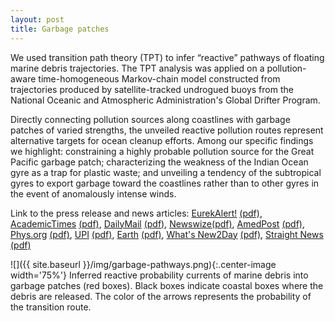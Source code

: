```yaml
---
layout: post
title: Garbage patches
---
```


We used transition path theory (TPT) to infer “reactive” pathways of floating marine debris trajectories. The TPT analysis was applied on a pollution-aware time-homogeneous Markov-chain model constructed from trajectories produced by satellite-tracked undrogued buoys from the National Oceanic and Atmospheric Administration's Global Drifter Program.

Directly connecting pollution sources along coastlines with garbage patches of varied strengths, the unveiled reactive pollution routes represent alternative targets for ocean cleanup efforts. Among our specific findings we highlight: constraining a highly probable pollution source for the Great Pacific garbage patch; characterizing the weakness of the Indian Ocean gyre as a trap for plastic waste; and unveiling a tendency of the subtropical gyres to export garbage toward the coastlines rather than to other gyres in the event of anomalously intense winds.

Link to the press release and news articles: [EurekAlert!](https://www.eurekalert.org/pub_releases/2021-03/aiop-hdp022521.php) [(pdf)](/archive/news/2021-eurekalert-gp.pdf), [AcademicTimes](https://academictimes.com/researchers-trace-plastic-waste-routes-from-coastlines-to-massive-garbage-patches/) [(pdf)](/archive/news/2021-academictimes-gp.pdf), [DailyMail](https://www.dailymail.co.uk/sciencetech/article-9317071/The-Great-Pacific-Garbage-Patch-connecting-pathway-Asia-feeding-debris.html) [(pdf)](/archive/news/2021-dailymail-gp.pdf), [Newswize](https://www.newswise.com/articles/how-does-plastic-debris-make-its-way-into-ocean-garbage-patches)[(pdf)](/archive/news/2021-newswize-gp.pdf), [AmedPost](https://www.amedpost.com/great-pacific-garbage-patch-has-connecting-pathway-with-east-asia-that-may-feed-it-debris/) [(pdf)](/archive/news/2021-amedpost-gp.pdf),
[Phys.org](https://phys.org/news/2021-03-plastic-debris-ocean-garbage-patches.html) [(pdf)](/archive/news/2021-physorg-gp.pdf), [UPI](https://www.upi.com/Science_News/2021/03/02/plastic-pollution-ocean-gyres/8271614700611/) [(pdf)](/archive/news/2021-upi-gp.pdf), [Earth](https://www.earth.com/news/model-predicts-the-fate-of-plastic-debris-in-the-ocean/) [(pdf)](/archive/news/2021-earth-gp.pdf), [What's New2Day](https://whatsnew2day.com/great-pacific-garbage-patch-has-a-connection-path-to-east-asia-that-can-feed-the-debris/) [(pdf)](/archive/news/2021-wahtsnew2day-gp.pdf), [Straight News](https://www.straightnewsonline.com/great-pacific-garbage-patch-has-connecting-pathway-with-east-asia-that-may-feed-it-debris) [(pdf)](/archive/news/2021-straightnewsonline-gp.pdf)

![]({{ site.baseurl }}/img/garbage-pathways.png){:.center-image width='75%'}
Inferred reactive probability currents of marine debris into garbage patches (red boxes). Black boxes indicate coastal boxes where the debris are released. The color of the arrows represents the probability of the transition route.
